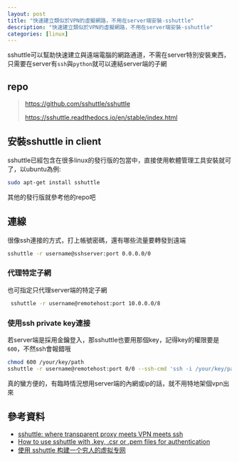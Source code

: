 ```yaml
---
layout: post
title: "快速建立類似於VPN的虛擬網路，不用在server端安裝-sshuttle"
description: "快速建立類似於VPN的虛擬網路，不用在server端安裝-sshuttle"
categories: [linux]
---
```


sshuttle可以幫助快速建立與遠端電腦的網路通道，不需在server特別安裝東西，只需要在server有`ssh`與`python`就可以連結server端的子網
<!--more-->

## repo
> <https://github.com/sshuttle/sshuttle>
> 
> <https://sshuttle.readthedocs.io/en/stable/index.html>


## 安裝sshuttle in client

sshuttle已經包含在很多linux的發行版的包當中，直接使用軟體管理工具安裝就可了，以ubuntu為例:
```bash
sudo apt-get install sshuttle
```
其他的發行版就參考他的repo吧

## 連線
很像ssh連接的方式，打上帳號密碼，還有哪些流量要轉發到遠端
```bash
sshuttle -r username@sshserver:port 0.0.0.0/0
```
### 代理特定子網
也可指定只代理server端的特定子網
```bash
 sshuttle -r username@remotehost:port 10.0.0.0/8
```
### 使用ssh private key連接
若server端是採用金鑰登入，那sshuttle也要用那個key，記得key的權限要是`600`，不然ssh會報錯哦
```bash
chmod 600 /your/key/path
sshuttle -r username@remotehost:port 0/0 --ssh-cmd 'ssh -i /your/key/path'
```

真的蠻方便的，有臨時情況想用server端的內網或ip的話，就不用特地架個vpn出來

## 參考資料
* [sshuttle: where transparent proxy meets VPN meets ssh](https://github.com/sshuttle/sshuttle)
* [How to use sshuttle with .key, .csr or .pem files for authentication](https://gist.github.com/Davor111/4b6a3d638b5e7abdb8910f87d20e40d2)
* [使用 sshuttle 构建一个穷人的虚拟专网](https://zhuanlan.zhihu.com/p/87427476)